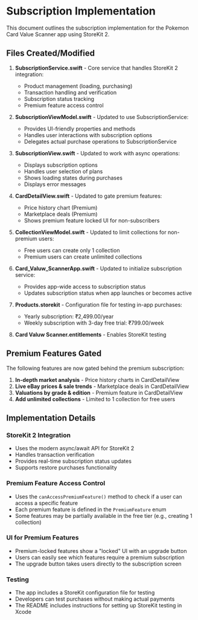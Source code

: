 # Subscription Implementation

This document outlines the subscription implementation for the Pokemon Card Value Scanner app using StoreKit 2.

## Files Created/Modified

1. **SubscriptionService.swift** - Core service that handles StoreKit 2 integration:
   - Product management (loading, purchasing)
   - Transaction handling and verification
   - Subscription status tracking
   - Premium feature access control

2. **SubscriptionViewModel.swift** - Updated to use SubscriptionService:
   - Provides UI-friendly properties and methods
   - Handles user interactions with subscription options
   - Delegates actual purchase operations to SubscriptionService

3. **SubscriptionView.swift** - Updated to work with async operations:
   - Displays subscription options
   - Handles user selection of plans
   - Shows loading states during purchases
   - Displays error messages

4. **CardDetailView.swift** - Updated to gate premium features:
   - Price history chart (Premium)
   - Marketplace deals (Premium)
   - Shows premium feature locked UI for non-subscribers

5. **CollectionViewModel.swift** - Updated to limit collections for non-premium users:
   - Free users can create only 1 collection
   - Premium users can create unlimited collections

6. **Card_Valuw_ScannerApp.swift** - Updated to initialize subscription service:
   - Provides app-wide access to subscription status
   - Updates subscription status when app launches or becomes active

7. **Products.storekit** - Configuration file for testing in-app purchases:
   - Yearly subscription: ₹2,499.00/year
   - Weekly subscription with 3-day free trial: ₹799.00/week

8. **Card Valuw Scanner.entitlements** - Enables StoreKit testing

## Premium Features Gated

The following features are now gated behind the premium subscription:

1. **In-depth market analysis** - Price history charts in CardDetailView
2. **Live eBay prices & sale trends** - Marketplace deals in CardDetailView
3. **Valuations by grade & edition** - Premium feature in CardDetailView
4. **Add unlimited collections** - Limited to 1 collection for free users

## Implementation Details

### StoreKit 2 Integration

- Uses the modern async/await API for StoreKit 2
- Handles transaction verification
- Provides real-time subscription status updates
- Supports restore purchases functionality

### Premium Feature Access Control

- Uses the `canAccessPremiumFeature()` method to check if a user can access a specific feature
- Each premium feature is defined in the `PremiumFeature` enum
- Some features may be partially available in the free tier (e.g., creating 1 collection)

### UI for Premium Features

- Premium-locked features show a "locked" UI with an upgrade button
- Users can easily see which features require a premium subscription
- The upgrade button takes users directly to the subscription screen

### Testing

- The app includes a StoreKit configuration file for testing
- Developers can test purchases without making actual payments
- The README includes instructions for setting up StoreKit testing in Xcode 